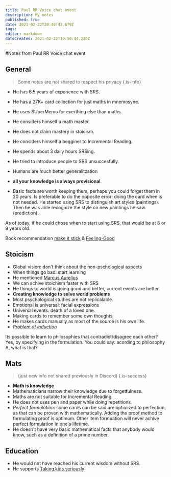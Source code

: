 ```yaml
---
title: Paul RR Voice chat event
description: My notes
published: true
date: 2021-02-22T20:40:42.679Z
tags: 
editor: markdown
dateCreated: 2021-02-22T19:50:44.230Z
---
```


#Notes from Paul RR Voice chat event

## General

> Some notes are not shared to respect his privacy
{.is-info}


- He has 6.5 years of experience with SRS.
- He has a 27K+ card collection for just maths in mnemosyne.
- He uses SUperMemo for everthing else than maths.
- He considers himself a math master.
- He does not claim mastery in stoicism.
- He considers himself a begginer to Incremental Reading.
- He spends about 3 daily hours SRSing.

- He tried to introduce people to SRS unsuccesfully.

- Humans are much better generalitzation
- **all your knowledge is always provisional**.
- Basic facts are worth keeping them, perhaps you could forget them in 20 years. Is preferable to do the opposite error: doing the card when is not needed. 
He started using SRS to distinguish art styles (paintings). Then he was able recognize the style on new paintings he saw. (prediction). 	


As of today, if he could chose when to start using SRS, that would be at 8 or 9 years old.

Book recommendation [make it stick](https://books.google.es/books/about/Make_It_Stick.html?id=oneWAwAAQBAJ&printsec=frontcover&source=kp_read_button&redir_esc=y#v=onepage&q&f=false) & [Feeling-Good](https://www.amazon.co.uk/Feeling-Good-New-Mood-Therapy/dp/0380810336)



## Stoicism

- Global vision: don't think about the non-pschological aspects
- When things go bad: start learning
- He mentioned [Marcus Aurelius](https://en.wikipedia.org/wiki/Marcus_Aurelius)
- We can achive stoichism faster with SRS
- He things to world is going good and better, current events are better.
- **Creating knowledge to solve world problems**
- Most psychological studies are not replicalable.
- Emotional is universal: facial expressions
- Universal events: death of a loved one.
- Making cards to remember some own thoughts 
- He makes cards manually as most of the source is his own life.
- [*Problem of induction*](https://en.wikipedia.org/wiki/Problem_of_induction)

Its possible to learn to philosophies that contradict/disagree each other?
Yes, by specifying in the formulation. You could say: acording to philosophy A, what is that?

## Mats
> (just new info not shared previously in Discord)
{.is-success}
- **Math is knowledge**
- Mathematicians narrow their knowledge due to forgetfulness.
- Maths are not suitable for Incremental Reading.
- He does not uses pen and paper while doing repetitions.
- *Perfect formulation*: some cards can be said are optimized to perfection, as that can be proven with mathematically. Adding the proof method to formulating proof is optimum. Other item formuation will never achive perfect formulation in one's lifetime.
- He doesn't have very basic mathematical facts that anybody would know, such as a definition of a prime number.

## Education
- He would not have reached his current wisdom without SRS. 
- He supports [Taking kids seriously](https://en.wikipedia.org/wiki/Taking_Children_Seriously)